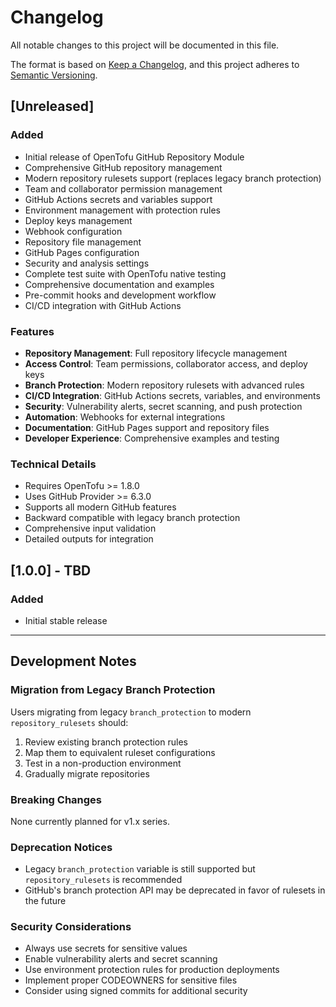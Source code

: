 # Changelog

All notable changes to this project will be documented in this file.

The format is based on [Keep a Changelog](https://keepachangelog.com/en/1.0.0/),
and this project adheres to [Semantic Versioning](https://semver.org/spec/v2.0.0.html).

## [Unreleased]

### Added
- Initial release of OpenTofu GitHub Repository Module
- Comprehensive GitHub repository management
- Modern repository rulesets support (replaces legacy branch protection)
- Team and collaborator permission management
- GitHub Actions secrets and variables support
- Environment management with protection rules
- Deploy keys management
- Webhook configuration
- Repository file management
- GitHub Pages configuration
- Security and analysis settings
- Complete test suite with OpenTofu native testing
- Comprehensive documentation and examples
- Pre-commit hooks and development workflow
- CI/CD integration with GitHub Actions

### Features
- **Repository Management**: Full repository lifecycle management
- **Access Control**: Team permissions, collaborator access, and deploy keys
- **Branch Protection**: Modern repository rulesets with advanced rules
- **CI/CD Integration**: GitHub Actions secrets, variables, and environments
- **Security**: Vulnerability alerts, secret scanning, and push protection
- **Automation**: Webhooks for external integrations
- **Documentation**: GitHub Pages support and repository files
- **Developer Experience**: Comprehensive examples and testing

### Technical Details
- Requires OpenTofu >= 1.8.0
- Uses GitHub Provider >= 6.3.0
- Supports all modern GitHub features
- Backward compatible with legacy branch protection
- Comprehensive input validation
- Detailed outputs for integration

## [1.0.0] - TBD

### Added
- Initial stable release

---

## Development Notes

### Migration from Legacy Branch Protection

Users migrating from legacy `branch_protection` to modern `repository_rulesets` should:

1. Review existing branch protection rules
2. Map them to equivalent ruleset configurations
3. Test in a non-production environment
4. Gradually migrate repositories

### Breaking Changes

None currently planned for v1.x series.

### Deprecation Notices

- Legacy `branch_protection` variable is still supported but `repository_rulesets` is recommended
- GitHub's branch protection API may be deprecated in favor of rulesets in the future

### Security Considerations

- Always use secrets for sensitive values
- Enable vulnerability alerts and secret scanning
- Use environment protection rules for production deployments
- Implement proper CODEOWNERS for sensitive files
- Consider using signed commits for additional security

